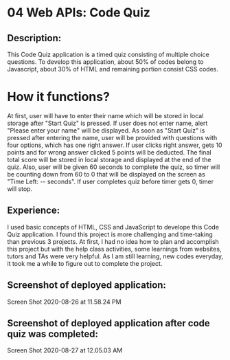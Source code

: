 # 04 Web APIs: Code Quiz

## Description:
This Code Quiz application is a timed quiz consisting of multiple choice questions. To develop this application, about 50% of codes belong to Javascript, about 30% of HTML and remaining portion consist CSS codes.
# How it functions?
At first, user will have to enter their name which will be stored in local storage after "Start Quiz" is pressed. If user does not enter name, alert "Please enter your name" will be displayed. As soon as "Start Quiz" is pressed after entering the name, user will be provided with questions with four options, which has one right answer. If user clicks right answer, gets 10 points and for wrong answer clicked 5 points will be deducted. The final total score will be stored in local storage and displayed at the end of the quiz. Also, user will be given 60 seconds to complete the quiz, so timer will be counting down from 60 to 0 that will be displayed on the screen as "Time Left: -- seconds". If user completes quiz before timer gets 0, timer will stop.

## Experience:
I used basic concepts of HTML, CSS and JavaScript to develope this Code Quiz application. I found this project is more challenging and time-taking than previous 3 projects. At first, I had no idea how to plan and accomplish this project but with the help class activities, some learnings from websites, tutors and TAs were very helpful. As I am still learning, new codes everyday, it took me a while to figure out to complete the project.

## Screenshot of deployed application:
Screen Shot 2020-08-26 at 11.58.24 PM
## Screenshot of deployed application after code quiz was completed:
Screen Shot 2020-08-27 at 12.05.03 AM


